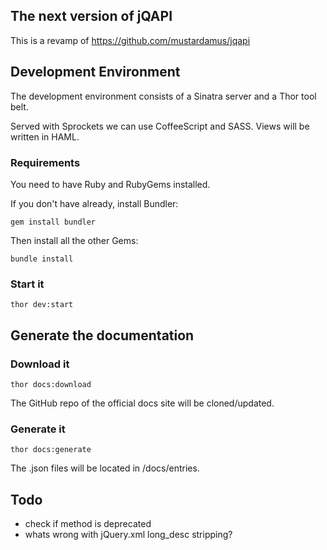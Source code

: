 ## The next version of jQAPI

This is a revamp of https://github.com/mustardamus/jqapi

## Development Environment

The development environment consists of a Sinatra server and a Thor
tool belt.

Served with Sprockets we can use CoffeeScript and SASS. Views will
be written in HAML.

### Requirements

You need to have Ruby and RubyGems installed.

If you don't have already, install Bundler:

    gem install bundler

Then install all the other Gems:

    bundle install

### Start it

    thor dev:start

## Generate the documentation

### Download it

    thor docs:download

The GitHub repo of the official docs site will be cloned/updated.

### Generate it

    thor docs:generate

The .json files will be located in /docs/entries.

## Todo
  - check if method is deprecated <entry type="method" name="live" return="jQuery" deprecated="1.7">
  - whats wrong with jQuery.xml long_desc stripping?